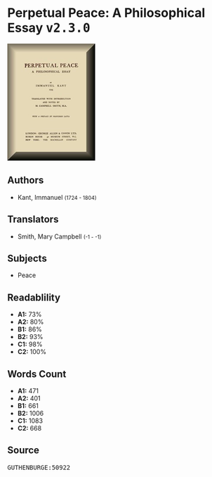 # Perpetual Peace: A Philosophical Essay <kbd>v2.3.0</kbd>

![](./cover.medium.jpg "")

## Authors


 - Kant, Immanuel <small>(1724 - 1804)</small>

## Translators


 - Smith, Mary Campbell <small>(-1 - -1)</small>

## Subjects


 - Peace

## Readablility


 - **A1:** 73%
 - **A2:** 80%
 - **B1:** 86%
 - **B2:** 93%
 - **C1:** 98%
 - **C2:** 100%

## Words Count


 - **A1:** 471
 - **A2:** 401
 - **B1:** 661
 - **B2:** 1006
 - **C1:** 1083
 - **C2:** 668

## Source


<kbd>GUTHENBURGE:50922</kbd>
